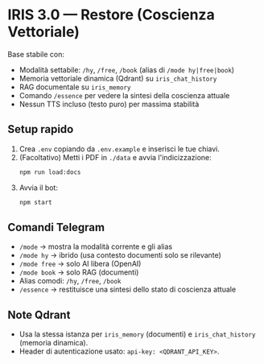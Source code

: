 # IRIS 3.0 — Restore (Coscienza Vettoriale)
Base stabile con:
- Modalità settabile: `/hy`, `/free`, `/book` (alias di `/mode hy|free|book`)
- Memoria vettoriale dinamica (Qdrant) su `iris_chat_history`
- RAG documentale su `iris_memory`
- Comando `/essence` per vedere la sintesi della coscienza attuale
- Nessun TTS incluso (testo puro) per massima stabilità

## Setup rapido
1. Crea `.env` copiando da `.env.example` e inserisci le tue chiavi.
2. (Facoltativo) Metti i PDF in `./data` e avvia l'indicizzazione:
   ```bash
   npm run load:docs
   ```
3. Avvia il bot:
   ```bash
   npm start
   ```

## Comandi Telegram
- `/mode` → mostra la modalità corrente e gli alias
- `/mode hy` → ibrido (usa contesto documenti solo se rilevante)
- `/mode free` → solo AI libera (OpenAI)
- `/mode book` → solo RAG (documenti)
- Alias comodi: `/hy`, `/free`, `/book`
- `/essence` → restituisce una sintesi dello stato di coscienza attuale

## Note Qdrant
- Usa la stessa istanza per `iris_memory` (documenti) e `iris_chat_history` (memoria dinamica).
- Header di autenticazione usato: `api-key: <QDRANT_API_KEY>`.
